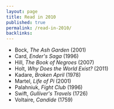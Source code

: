 ```yaml
---
layout: page
title: Read in 2010
published: true
permalink: /read-in-2010/
backlinks: 
---
```


* Bock, _The Ash Garden_ (2001) 
* Card, _Ender's Saga_ (1996) 
* Hill, _The Book of Negroes_ (2007) 
* Holt, _Why Does the World Exist?_ (2011) 
* Kadare, _Broken April_ (1978) 
* Martel, _Life of Pi_ (2001) 
* Palahniuk, _Fight Club_ (1996) 
* Swift, _Gulliver's Travels_ (1726) 
* Voltaire, _Candide_ (1759) 
